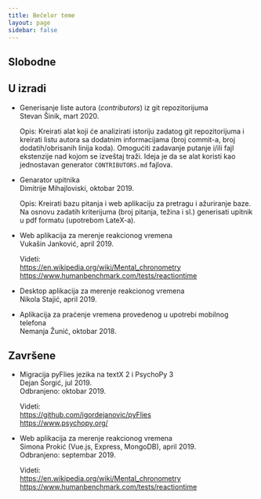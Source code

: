 ```yaml
---
title: Bečelor teme
layout: page
sidebar: false
---
```


## Slobodne

## U izradi

- Generisanje liste autora (*contributors*) iz git repozitorijuma
  <br>Stevan Šinik, mart 2020.

  Opis: Kreirati alat koji će analizirati istoriju zadatog git repozitorijuma i
  kreirati listu autora sa dodatnim informacijama (broj commit-a, broj
  dodatih/obrisanih linija koda). Omogućiti zadavanje putanje i/ili fajl
  ekstenzije nad kojom se izveštaj traži. Ideja je da se alat koristi kao
  jednostavan generator `CONTRIBUTORS.md` fajlova.


- Genarator upitnika
  <br>Dimitrije Mihajloviski, oktobar 2019.
  
  Opis: Kreirati bazu pitanja i web aplikaciju za pretragu i ažuriranje baze. Na
  osnovu zadatih kriterijuma (broj pitanja, težina i sl.) generisati upitnik u
  pdf formatu (upotrebom LateX-a).
  
- Web aplikacija za merenje reakcionog vremena 
  <br> Vukašin Janković, april 2019.

  Videti:
  <br><https://en.wikipedia.org/wiki/Mental_chronometry>
  <br><https://www.humanbenchmark.com/tests/reactiontime>

- Desktop aplikacija za merenje reakcionog vremena
  <br> Nikola Stajić, april 2019.

- Aplikacija za praćenje vremena provedenog u upotrebi mobilnog telefona
  <br>Nemanja Žunić, oktobar 2018.
  

## Završene

- Migracija pyFlies jezika na textX 2 i PsychoPy 3
  <br>Dejan Šorgić, jul 2019.
  <br>Odbranjeno: oktobar 2019.

  Videti:
  <br><https://github.com/igordejanovic/pyFlies>
  <br><https://www.psychopy.org/>

- Web aplikacija za merenje reakcionog vremena 
  <br> Simona Prokić (Vue.js, Express, MongoDB), april 2019.
  <br> Odbranjeno: septembar 2019.

  Videti:
  <br><https://en.wikipedia.org/wiki/Mental_chronometry>
  <br><https://www.humanbenchmark.com/tests/reactiontime>
